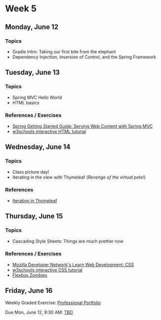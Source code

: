 # Week 5

## Monday, June 12

### Topics

- Gradle Intro: Taking our first bite from the elephant
- Dependency Injection, Inversion of Control, and the Spring Framework

## Tuesday, June 13

### Topics

- Spring MVC Hello World
- HTML basics

### References / Exercises

- [Spring Getting Started Guide: Serving Web Content with Spring MVC](https://spring.io/guides/gs/serving-web-content/)
- [w3schools interactive HTML tutorial](https://www.w3schools.com/html/default.asp)

## Wednesday, June 14

### Topics

- Class picture day!
- Iterating in the view with Thymeleaf (*Revenge of the virtual pets!*)

### References

- [Iteration in Thymeleaf](http://www.thymeleaf.org/doc/tutorials/3.0/usingthymeleaf.html#iteration)

## Thursday, June 15

### Topics

- Cascading Style Sheets: Things are much prettier now

### References / Exercises

- [Mozilla Developer Network's Learn Web Development: CSS](https://developer.mozilla.org/en-US/docs/Learn/CSS)
- [w3schools interactive CSS tutorial](https://www.w3schools.com/css/default.asp)
- [Flexbox Zombies](http://flexboxzombies.com/p/flexbox-zombies)

## Friday, June 16

Weekly Graded Exercise: [Professional Portfolio](../exercises/professional-portfolio)

Due Mon, June 12, 9:30 AM: [TBD]()
